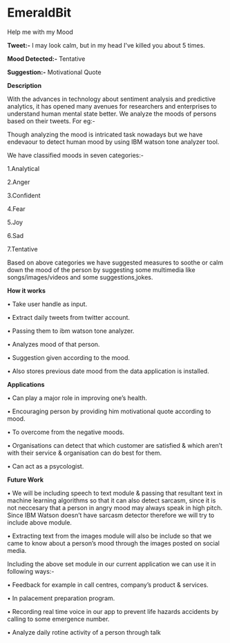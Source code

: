 # EmeraldBit

Help me with my Mood

**Tweet:-** I may look calm, but in my head I've killed you about 5 times.
            
**Mood Detected:-** Tentative

**Suggestion:-** Motivational Quote

**Description**

With the advances in technology about sentiment analysis and predictive analytics, it has opened many avenues for researchers and enterprises to understand human mental state better. We analyze the moods of persons based on their tweets. For eg:-

Though analyzing the mood is intricated task nowadays but we have endevaour to detect human mood by using IBM watson tone analyzer tool.

We have classified moods in seven categories:-

1.Analytical 

2.Anger 

3.Confident 

4.Fear 

5.Joy 

6.Sad 

7.Tentative

Based on above categories we have suggested measures to soothe or calm down the mood of the person by suggesting some multimedia like songs/images/videos and some suggestions,jokes.

**How it works**

• Take user handle as input. 

• Extract daily tweets from twitter account.

• Passing them to ibm watson tone analyzer. 

• Analyzes mood of that person.

• Suggestion given according to the mood.

• Also stores previous date mood from the data application is installed.

**Applications**

• Can play a major role in improving one’s health. 

• Encouraging person by providing him motivational quote according to mood. 

• To overcome from the negative moods.

• Organisations can detect that which customer are satisfied & which aren’t with their service & organisation can do best for them. 

• Can act as a psycologist.

**Future Work**

• We will be including speech to text module & passing that resultant text in machine learning algorithms so that it can also detect sarcasm, since it is not neccesary that a person in angry mood may always speak in high pitch. Since IBM Watson doesn’t have sarcasm detector therefore we will try to include above module.

• Extracting text from the images module will also be include so that we came to know about a person’s mood through the images posted on social media.

Including the above set module in our current application we can use it in following ways:-

• Feedback for example in call centres, company’s product & services. 

• In palacement preparation program. 

• Recording real time voice in our app to prevent life hazards accidents by calling to some emergence number. 

• Analyze daily rotine activity of a person through talk
